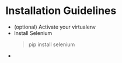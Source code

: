 

# Installation Guidelines
- (optional) Activate your virtualenv
- Install Selenium
    > pip install selenium
- 